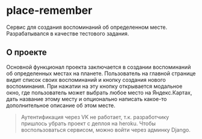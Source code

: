 # place-remember
Сервис для создания воспоминаний об определенном месте. Разрабатывался в качестве тестового задания.

## О проекте
Основной функционал проекта заключается в создании воспоминаний об определенных местах на планете.
Пользователь на главной странице видит список своих воспоминаний и кнопку создания нового воспоминания.
При нажатии на эту кнопку открывается модальное окно, где пользователь может выбрать любое место на Яндекс.Картах, дать название этому месту и опционально написать какое-то дополнительное описание об этом месте.

> Аутентификация через VK не работает, т.к. разработчику пришлось убрать проект с деплоя на heroku. Чтобы воспользоваться сервисом, можно войти через админку Django.
